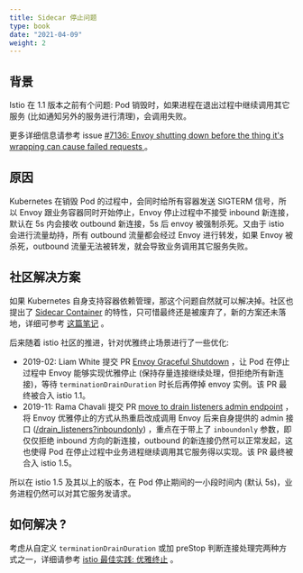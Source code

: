 ```yaml
---
title: Sidecar 停止问题
type: book
date: "2021-04-09"
weight: 2
---
```


## 背景

Istio 在 1.1 版本之前有个问题: Pod 销毁时，如果进程在退出过程中继续调用其它服务 (比如通知另外的服务进行清理)，会调用失败。

更多详细信息请参考 issue [#7136: Envoy shutting down before the thing it's wrapping can cause failed requests ](https://github.com/istio/istio/issues/7136) 。

## 原因

Kubernetes 在销毁 Pod 的过程中，会同时给所有容器发送 SIGTERM 信号，所以 Envoy 跟业务容器同时开始停止，Envoy 停止过程中不接受 inbound 新连接，默认在 5s 内会接收 outbound 新连接，5s 后 envoy 被强制杀死。又由于 istio 会进行流量劫持，所有 outbound 流量都会经过 Envoy 进行转发，如果 Envoy 被杀死，outbound 流量无法被转发，就会导致业务调用其它服务失败。

## 社区解决方案

如果 Kubernetes 自身支持容器依赖管理，那这个问题自然就可以解决掉。社区也提出了 [Sidecar Container](https://github.com/kubernetes/enhancements/issues/753) 的特性，只可惜最终还是被废弃了，新的方案还未落地，详细可参考 [这篇笔记](https://imroc.cc/k8s/kep/sidecar-containers.html) 。

后来随着 istio 社区的推进，针对优雅终止场景进行了一些优化:

* 2019-02: Liam White 提交 PR [Envoy Graceful Shutdown](https://github.com/istio/istio/pull/11485) ，让 Pod 在停止过程中 Envoy 能够实现优雅停止 (保持存量连接继续处理，但拒绝所有新连接)，等待 `terminationDrainDuration` 时长后再停掉 envoy 实例。该 PR 最终被合入 istio 1.1。
* 2019-11: Rama Chavali 提交 PR [move to drain listeners admin endpoint](https://github.com/istio/istio/pull/18581) ，将 Envoy 优雅停止的方式从热重启改成调用 Envoy 后来自身提供的 admin 接口 ([/drain_listeners?inboundonly](https://www.envoyproxy.io/docs/envoy/latest/operations/admin#post--drain_listeners?inboundonly)) ，重点在于带上了 `inboundonly` 参数，即仅仅拒绝 inbound 方向的新连接，outbound 的新连接仍然可以正常发起，这也使得 Pod 在停止过程中业务进程继续调用其它服务得以实现。该 PR 最终被合入 istio 1.5。

所以在 istio 1.5 及其以上的版本，在 Pod 停止期间的一小段时间内 (默认 5s)，业务进程仍然可以对其它服务发请求。

## 如何解决 ?

考虑从自定义 `terminationDrainDuration` 或加 preStop 判断连接处理完两种方式之一，详细请参考 [istio 最佳实践: 优雅终止](https://imroc.cc/istio/best-practice/graceful-termination/) 。